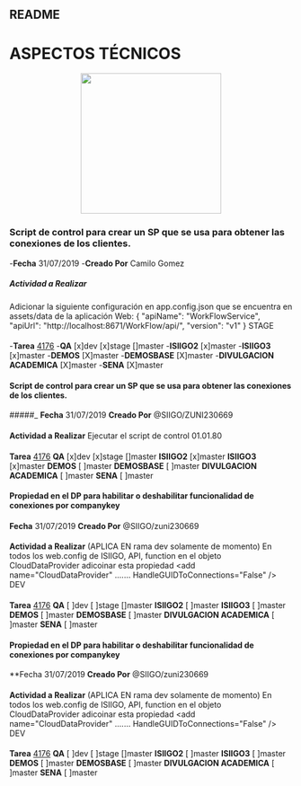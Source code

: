 ## README
# ASPECTOS TÉCNICOS

<p align="center"><img src="https://www.siigo.com/wp-content/uploads/2019/05/Logo-Siigo.png" width="250"></p>

### Script de control para crear un SP que se usa para obtener las conexiones de los clientes.
-**Fecha**					31/07/2019
-**Creado Por**				Camilo Gomez				
##### Actividad a Realizar  
 Adicionar la siguiente configuración en app.config.json que se encuentra en assets/data de la aplicación Web:
  {
    "apiName": "WorkFlowService",
    "apiUrl": "http://localhost:8671/WorkFlow/api/",
    "version": "v1"
  }
STAGE
####  
-**Tarea**					[4176](https://dev.azure.com/SiigoDevOps/Siigo/_workitems/edit/4716)
-**QA** 						[x]dev [x]stage []master
-**ISIIGO2** 				[x]master
-**ISIIGO3** 				[x]master
-**DEMOS** 					[X]master
-**DEMOSBASE** 				[X]master
-**DIVULGACION ACADEMICA**	[X]master
-**SENA**	 				[X]master
####  



#### Script de control para crear un SP que se usa para obtener las conexiones de los clientes.
#####_
**Fecha**					31/07/2019
**Creado Por**				@SIIGO/ZUNI230669				
####  
**Actividad a Realizar**	Ejecutar el script de control 01.01.80

####  
**Tarea**					[4176](https://dev.azure.com/SiigoDevOps/Siigo/_workitems/edit/4716)
**QA** 						[x]dev [x]stage []master
**ISIIGO2** 				[x]master
**ISIIGO3** 				[x]master
**DEMOS** 					[ ]master
**DEMOSBASE** 				[ ]master
**DIVULGACION ACADEMICA**	[ ]master
**SENA**	 				[ ]master
####  


#### Propiedad en el DP para habilitar o deshabilitar funcionalidad de conexiones por companykey
####  
**Fecha**					31/07/2019
**Creado Por**				@SIIGO/zuni230669				
####  
**Actividad a Realizar**	(APLICA EN rama dev solamente de momento)
							En todos los web.config de ISIIGO, API, function en el objeto CloudDataProvider adicoinar esta propiedad
							<add name="CloudDataProvider" .......  HandleGUIDToConnections="False" />
							DEV
####  
**Tarea**					[4176](https://dev.azure.com/SiigoDevOps/Siigo/_workitems/edit/4716)
**QA** 						[ ]dev [ ]stage []master
**ISIIGO2** 				[ ]master
**ISIIGO3** 				[ ]master
**DEMOS** 					[ ]master
**DEMOSBASE** 				[ ]master
**DIVULGACION ACADEMICA**	[ ]master
**SENA**	 				[ ]master
####  



#### Propiedad en el DP para habilitar o deshabilitar funcionalidad de conexiones por companykey
**Fecha					31/07/2019
**Creado Por**				@SIIGO/zuni230669				
####  
**Actividad a Realizar**	(APLICA EN rama dev solamente de momento)
							En todos los web.config de ISIIGO, API, function en el objeto CloudDataProvider adicoinar esta propiedad
							<add name="CloudDataProvider" .......  HandleGUIDToConnections="False" />
							DEV
####  
**Tarea**					[4176](https://dev.azure.com/SiigoDevOps/Siigo/_workitems/edit/4716)
**QA** 						[ ]dev [ ]stage []master
**ISIIGO2** 				[ ]master
**ISIIGO3** 				[ ]master
**DEMOS** 					[ ]master
**DEMOSBASE** 				[ ]master
**DIVULGACION ACADEMICA**	[ ]master
**SENA**	 				[ ]master
####  


